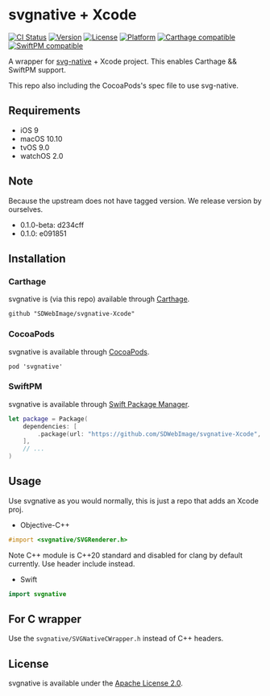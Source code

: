 # svgnative + Xcode

[![CI Status](http://img.shields.io/travis/SDWebImage/svgnative-Xcode.svg?style=flat)](https://travis-ci.org/SDWebImage/svgnative-Xcode)
[![Version](https://img.shields.io/cocoapods/v/svgnative.svg?style=flat)](http://cocoapods.org/pods/svgnative)
[![License](https://img.shields.io/cocoapods/l/svgnative.svg?style=flat)](http://cocoapods.org/pods/svgnative)
[![Platform](https://img.shields.io/cocoapods/p/svgnative.svg?style=flat)](http://cocoapods.org/pods/svgnative)
[![Carthage compatible](https://img.shields.io/badge/Carthage-compatible-4BC51D.svg?style=flat)](https://github.com/SDWebImage/svgnative-Xcode)
[![SwiftPM compatible](https://img.shields.io/badge/SwiftPM-compatible-brightgreen.svg)](https://swift.org/package-manager/)

A wrapper for [svg-native](https://github.com/adobe/svg-native-viewer) + Xcode project.
This enables Carthage && SwiftPM support.

This repo also including the CocoaPods's spec file to use svg-native.

## Requirements

+ iOS 9
+ macOS 10.10
+ tvOS 9.0
+ watchOS 2.0

## Note

Because the upstream does not have tagged version. We release version by ourselves.

+ 0.1.0-beta: d234cff
+ 0.1.0: e091851

## Installation

### Carthage

svgnative is (via this repo) available through [Carthage](https://github.com/Carthage/Carthage).

```
github "SDWebImage/svgnative-Xcode"
```

### CocoaPods

svgnative is available through [CocoaPods](https://github.com/CocoaPods/CocoaPods).

```
pod 'svgnative'
```

### SwiftPM

svgnative is available through [Swift Package Manager](https://img.shields.io/badge/SwiftPM-compatible-brightgreen.svg).

```swift
let package = Package(
    dependencies: [
        .package(url: "https://github.com/SDWebImage/svgnative-Xcode", from: "0.2.0")
    ],
    // ...
)
```

## Usage

Use svgnative as you would normally, this is just a repo that adds an Xcode proj.

+ Objective-C++

```objective-c
#import <svgnative/SVGRenderer.h>
```

Note C++ module is C++20 standard and disabled for clang by default currently. Use header include instead.

+ Swift

```swift
import svgnative
```

## For C wrapper

Use the `svgnative/SVGNativeCWrapper.h` instead of C++ headers.

## License

svgnative is available under the [Apache License 2.0](https://github.com/adobe/svg-native-viewer/blob/main/LICENSE).


